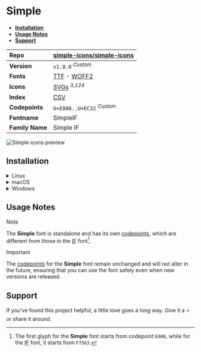 # Simple

- [**Installation**](#installation)
- [**Usage Notes**](#usage-notes)
- [**Support**](#support)

| Repo            | [simple-icons/simple-icons](https://github.com/simple-icons/simple-icons)                                                                                                   |
| :-------------- | :-------------------------------------------------------------------------------------------------------------------------------------------------------------------------- |
| **Version**     | `v1.0.0` <sup>_Custom_</sup>                                                                                                                                                |
| **Fonts**       | [TTF](https://raw.githubusercontent.com/iconicFonts/if/main/fonts/TTF/Simple.ttf) - [WOFF2](https://raw.githubusercontent.com/iconicFonts/if/main/fonts/WOFF2/Simple.woff2) |
| **Icons**       | [SVGs](https://github.com/iconicFonts/if/tree/main/packs/Simple/svgs) <sup>_3,124_</sup>                                                                                    |
| **Index**       | [CSV](https://github.com/iconicFonts/if/blob/main/indices/Simple.csv)                                                                                                       |
| **Codepoints**  | `U+E000..U+EC32` <sup>_Custom_</sup>                                                                                                                                        |
| **Fontname**    | SimpleIF                                                                                                                                                                    |
| **Family Name** | Simple IF                                                                                                                                                                   |

<picture>
  <source media="(prefers-color-scheme: dark)" srcset="https://raw.githubusercontent.com/iconicFonts/if/main/imgs/Simple_dark.png">
  <img alt="Simple icons preview" src="https://raw.githubusercontent.com/iconicFonts/if/main/imgs/Simple_light.png">
</picture>

## Installation

<details>

<summary>Linux</summary>

```sh
curl -o ~/.local/share/fonts/Simple.ttf https://raw.githubusercontent.com/iconicFonts/if/main/fonts/TTF/Simple.ttf
```

Refresh font cache:

```sh
fc-cache -f ~/.local/share/fonts
```

</details>

<details>

<summary>macOS</summary>

```sh
curl -o ~/Library/Fonts/Simple.ttf https://raw.githubusercontent.com/iconicFonts/if/main/fonts/TTF/Simple.ttf
```

</details>

<details>

<summary>Windows</summary>

```sh
curl -o C:\Windows\Fonts\Simple.ttf https://raw.githubusercontent.com/iconicFonts/if/main/fonts/TTF/Simple.ttf
```

</details>

## Usage Notes

> [!NOTE]
> The **Simple** font is standalone and has its own [codepoints](https://github.com/iconicFonts/if/blob/main/indices/Simple.csv), which are different from those in the [IF](https://github.com/iconicFonts/if/blob/main/indices/if.csv) font[^1].

> [!IMPORTANT]
> The [codepoints](https://github.com/iconicFonts/if/blob/main/indices/Simple.csv) for the **Simple** font remain unchanged and will not alter in the future, ensuring that you can use the font safely even when new versions are released.

## Support

If you've found this project helpful, a little love goes a long way. Give it a :star: or share it around.

[^1]: The first glyph for the **Simple** font starts from codepoint `E000`, while for the [IF](https://github.com/iconicFonts/if/blob/main/indices/if.csv) font, it starts from `F7563`.
